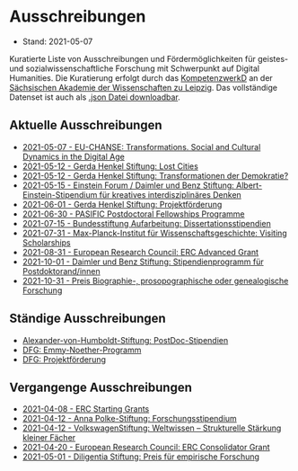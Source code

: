 # Ausschreibungen

* Stand: 2021-05-07

 Kuratierte Liste von Ausschreibungen und Fördermöglichkeiten für geistes- und sozialwissenschaftliche Forschung mit Schwerpunkt auf Digital Humanities. Die Kuratierung erfolgt durch das [KompetenzwerkD](https://kompetenzwerkd.saw-leipzig.de) an der [Sächsischen Akademie der Wissenschaften zu Leipzig](https://www.saw-leipzig.de). Das vollständige Datenset ist auch als [.json Datei downloadbar](dataset/ausschreibungen.json).

## Aktuelle Ausschreibungen

* [2021-05-07 - EU-CHANSE: Transformations. Social and Cultural Dynamics in the Digital Age](ausschreibungen/eu-chanse_transformations_social_and_cultural_dynamics_in_the_digital_age.md)
* [2021-05-12 - Gerda Henkel Stiftung: Lost Cities](ausschreibungen/gerda_henkel_stiftung_lost_cities.md)
* [2021-05-12 - Gerda Henkel Stiftung: Transformationen der Demokratie?](ausschreibungen/gerda_henkel_stiftung_transformationen_der_demokratie.md)
* [2021-05-15 - Einstein Forum / Daimler und Benz Stiftung: Albert-Einstein-Stipendium für kreatives interdisziplinäres Denken](ausschreibungen/einstein_forum___daimler_und_benz_stiftung_albert-einstein-stipendium_für_kreatives_interdisziplinäres_denken.md)
* [2021-06-01 - Gerda Henkel Stiftung: Projektförderung](ausschreibungen/gerda_henkel_stiftung_projektförderung.md)
* [2021-06-30 - PASIFIC Postdoctoral Fellowships Programme](ausschreibungen/pasific_postdoctoral_fellowships_programme.md)
* [2021-07-15 - Bundesstiftung Aufarbeitung: Dissertationsstipendien](ausschreibungen/bundesstiftung_aufarbeitung_dissertationsstipendien.md)
* [2021-07-31 - Max-Planck-Institut für Wissenschaftsgeschichte: Visiting Scholarships](ausschreibungen/max-planck-institut_für_wissenschaftsgeschichte_visiting_scholarships.md)
* [2021-08-31 - European Research Council: ERC Advanced Grant](ausschreibungen/european_research_council_erc_advanced_grant.md)
* [2021-10-01 - Daimler und Benz Stiftung: Stipendienprogramm für Postdoktorand/innen](ausschreibungen/daimler_und_benz_stiftung_stipendienprogramm_für_postdoktorand_innen.md)
* [2021-10-31 - Preis Biographie-, prosopographische oder genealogische Forschung](ausschreibungen/preis_biographie-,_prosopographische_oder_genealogische_forschung.md)

## Ständige Ausschreibungen

* [Alexander-von-Humboldt-Stiftung: PostDoc-Stipendien](ausschreibungen/alexander-von-humboldt-stiftung_postdoc-stipendien.md)
* [DFG: Emmy-Noether-Programm](ausschreibungen/dfg_emmy-noether-programm.md)
* [DFG: Projektförderung](ausschreibungen/dfg_projektförderung.md)

## Vergangenge Ausschreibungen

* [2021-04-08 - ERC Starting Grants](ausschreibungen/erc_starting_grants.md)
* [2021-04-12 - Anna Polke-Stiftung: Forschungsstipendium](ausschreibungen/anna_polke-stiftung_forschungsstipendium.md)
* [2021-04-12 - VolkswagenStiftung: Weltwissen – Strukturelle Stärkung kleiner Fächer](ausschreibungen/volkswagenstiftung_weltwissen_–_strukturelle_stärkung_kleiner_fächer.md)
* [2021-04-20 - European Research Council: ERC Consolidator Grant](ausschreibungen/european_research_council_erc_consolidator_grant.md)
* [2021-05-01 - Diligentia Stiftung: Preis für empirische Forschung](ausschreibungen/diligentia_stiftung_preis_für_empirische_forschung.md)